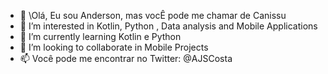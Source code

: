 - 👋  \Olá, Eu sou Anderson, mas vocÊ pode me chamar de Canissu
- 👀 I’m interested in Kotlin, Python , Data analysis and Mobile Applications
- 🌱 I’m currently learning  Kotlin e Python
- 💞️ I’m looking to collaborate  in Mobile Projects
- 📫 Você pode me encontrar no Twitter: @AJSCosta

<!---
Canissu/Canissu is a ✨ special ✨ repository because its `README.md` (this file) appears on your GitHub profile.
You can click the Preview link to take a look at your changes.
--->
